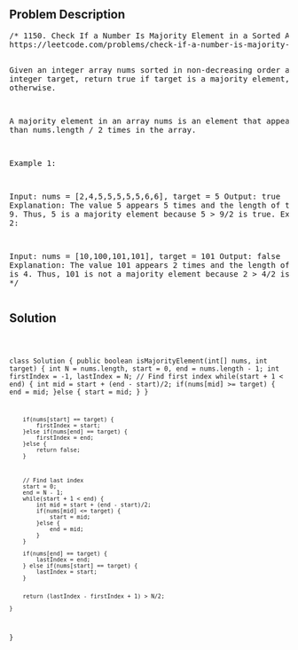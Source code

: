 <!--
<style>
  body { font-family: Arial, sans-serif; }
  .container { max-width: 500px; margin: auto; padding: 20px; }
  .comment-block { background-color: #f9f9f9; padding: 10px; border-left: 5px solid #ccc; }
  .code-block { background-color: #f4f4f4; padding: 10px; border: 1px solid #ddd; }
</style>
-->

<div class='container'>
<h2>Problem Description</h2>
<div class='comment-block'>
<pre>
/* 1150. Check If a Number Is Majority Element in a Sorted Array
https://leetcode.com/problems/check-if-a-number-is-majority-element-in-a-sorted-array/

Given an integer array nums sorted in non-decreasing order and an integer target, 
return true if target is a majority element, or false otherwise.

A majority element in an array nums is an element that appears more than nums.length / 2 times in the array.

 
Example 1:

Input: nums = [2,4,5,5,5,5,5,6,6], target = 5
Output: true
Explanation: The value 5 appears 5 times and the length of the array is 9.
Thus, 5 is a majority element because 5 > 9/2 is true.
Example 2:

Input: nums = [10,100,101,101], target = 101
Output: false
Explanation: The value 101 appears 2 times and the length of the array is 4.
Thus, 101 is not a majority element because 2 > 4/2 is false.
*/
</pre>
</div>

<h2>Solution</h2>
<div class='code-block'>
<pre><code class='language-java'>

class Solution {
    public boolean isMajorityElement(int[] nums, int target) {
        int N = nums.length, start = 0, end = nums.length - 1;
        int firstIndex = -1, lastIndex = N;
        // Find first index
        while(start + 1 < end) {
            int mid = start + (end - start)/2;
            if(nums[mid] >= target) {
                end = mid;
            }else {
                start = mid;
            }
        }
        
        if(nums[start] == target) {
            firstIndex = start;
        }else if(nums[end] == target) {
            firstIndex = end;
        }else {
            return false;
        }
        
        
        
        // Find last index
        start = 0;
        end = N - 1;
        while(start + 1 < end) {
            int mid = start + (end - start)/2;
            if(nums[mid] <= target) {
                start = mid;
            }else {
                end = mid;
            }
        }
        
        if(nums[end] == target) {
            lastIndex = end;
        } else if(nums[start] == target) {
            lastIndex = start;
        }        
        
        
        return (lastIndex - firstIndex + 1) > N/2;
        
    }
}</code></pre>
</div>
</div>
